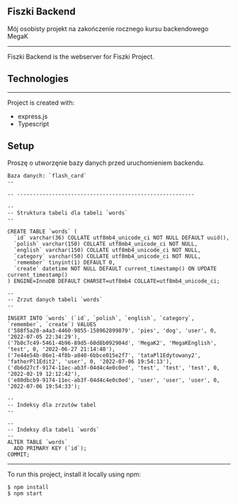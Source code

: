 ## Fiszki Backend

Mój osobisty projekt na zakończenie rocznego kursu backendowego MegaK

---

Fiszki Backend is the webserver for Fiszki Project.

## Technologies

---
Project is created with:
* express.js
* Typescript

## Setup
Proszę o utworzęnie bazy danych przed uruchomieniem backendu.

```
Baza danych: `flash_card`
--

-- --------------------------------------------------------

--
-- Struktura tabeli dla tabeli `words`
--

CREATE TABLE `words` (
  `id` varchar(36) COLLATE utf8mb4_unicode_ci NOT NULL DEFAULT uuid(),
  `polish` varchar(150) COLLATE utf8mb4_unicode_ci NOT NULL,
  `english` varchar(150) COLLATE utf8mb4_unicode_ci NOT NULL,
  `category` varchar(50) COLLATE utf8mb4_unicode_ci NOT NULL,
  `remember` tinyint(1) DEFAULT 0,
  `create` datetime NOT NULL DEFAULT current_timestamp() ON UPDATE current_timestamp()
) ENGINE=InnoDB DEFAULT CHARSET=utf8mb4 COLLATE=utf8mb4_unicode_ci;

--
-- Zrzut danych tabeli `words`
--

INSERT INTO `words` (`id`, `polish`, `english`, `category`, `remember`, `create`) VALUES
('588f5a20-a4a3-4460-9855-158962899879', 'pies', 'dog', 'user', 0, '2022-07-05 22:34:29'),
('7b0c7c49-5461-4b96-89d5-60d8b092904d', 'MegaK2', 'MegaKEnglish', 'test', 0, '2022-06-27 21:14:48'),
('7e44e54b-86e1-4f8b-a840-6bbce015e2f7', 'tataPl1Edytowany2', 'fatherPl1Edit2', 'user', 0, '2022-07-06 19:54:13'),
('db6d27cf-9174-11ec-ab3f-04d4c4e0c0ed', 'test', 'test', 'test', 0, '2022-02-19 12:12:42'),
('e80dbcb9-9174-11ec-ab3f-04d4c4e0c0ed', 'user', 'user', 'user', 0, '2022-07-06 19:54:33');

--
-- Indeksy dla zrzutów tabel
--

--
-- Indeksy dla tabeli `words`
--
ALTER TABLE `words`
  ADD PRIMARY KEY (`id`);
COMMIT;

```

---
To run this project, install it locally using npm:
```
$ npm install
$ npm start
```
